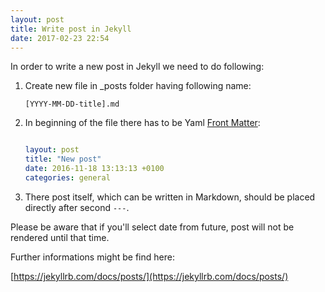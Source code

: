 ```yaml
---
layout: post
title: Write post in Jekyll
date: 2017-02-23 22:54
---
```


In order to write a new post in Jekyll we need to do following:

1. Create new file in _posts folder having following name:

    `[YYYY-MM-DD-title].md`
2. In beginning of the file there has to be Yaml [Front Matter](https://jekyllrb.com/docs/frontmatter/):

   ```yaml

   layout: post
   title: "New post"
   date: 2016-11-18 13:13:13 +0100
   categories: general

   ```

3. There post itself, which can be written in Markdown, should be placed directly after second `---`.

Please be aware that if you'll select date from future, post will not be rendered until that time.

Further informations might be find here:

[https://jekyllrb.com/docs/posts/](https://jekyllrb.com/docs/posts/)